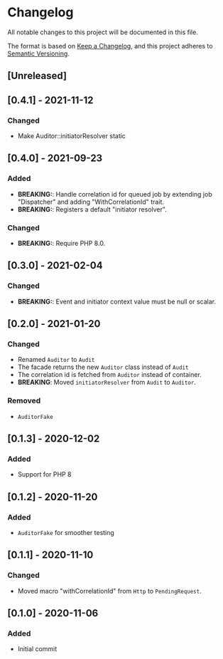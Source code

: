 # Changelog

All notable changes to this project will be documented in this file.

The format is based on [Keep a Changelog](https://keepachangelog.com/en/1.0.0/),
and this project adheres to [Semantic Versioning](https://semver.org/spec/v2.0.0.html).

## [Unreleased]


## [0.4.1] - 2021-11-12

### Changed
- Make Auditor::initiatorResolver static

## [0.4.0] - 2021-09-23

### Added
- **BREAKING:**: Handle correlation id for queued job by extending job "Dispatcher" and adding "WithCorrelationId" trait.
- **BREAKING:**: Registers a default "initiator resolver".

### Changed
- **BREAKING:**: Require PHP 8.0.

## [0.3.0] - 2021-02-04

### Changed
- **BREAKING:**: Event and initiator context value must be null or scalar.

## [0.2.0] - 2021-01-20

### Changed
- Renamed `Auditor` to `Audit`
- The facade returns the new `Auditor` class instead of `Audit`
- The correlation id is fetched from `Auditor` instead of container.
- **BREAKING**: Moved `initiatorResolver` from `Audit` to `Auditor`.

### Removed
- `AuditorFake`

## [0.1.3] - 2020-12-02

### Added
- Support for PHP 8

## [0.1.2] - 2020-11-20

### Added
- `AuditorFake` for smoother testing

## [0.1.1] - 2020-11-10

### Changed
- Moved macro "withCorrelationId" from `Http` to `PendingRequest`.

## [0.1.0] - 2020-11-06

### Added
- Initial commit
